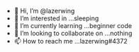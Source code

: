 - 👋 Hi, I’m @lazerwing
- 👀 I’m interested in ...sleeping
- 🌱 I’m currently learning ...beginner code
- 💞️ I’m looking to collaborate on ...nothing
- 📫 How to reach me ...lazerwing#4372

<!---
lazerwing/lazerwing is a ✨ special ✨ repository because its `README.md` (this file) appears on your GitHub profile.
You can click the Preview link to take a look at your changes.
--->
